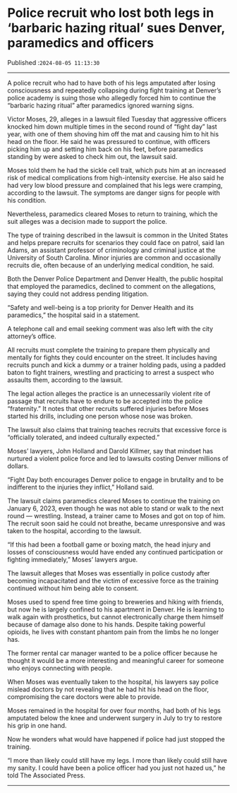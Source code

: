 # Police recruit who lost both legs in ‘barbaric hazing ritual’ sues Denver, paramedics and officers

Published :`2024-08-05 11:13:30`

---

A police recruit who had to have both of his legs amputated after losing consciousness and repeatedly collapsing during fight training at Denver’s police academy is suing those who allegedly forced him to continue the “barbaric hazing ritual” after paramedics ignored warning signs.

Victor Moses, 29, alleges in a lawsuit filed Tuesday that aggressive officers knocked him down multiple times in the second round of “fight day” last year, with one of them shoving him off the mat and causing him to hit his head on the floor. He said he was pressured to continue, with officers picking him up and setting him back on his feet, before paramedics standing by were asked to check him out, the lawsuit said.

Moses told them he had the sickle cell trait, which puts him at an increased risk of medical complications from high-intensity exercise. He also said he had very low blood pressure and complained that his legs were cramping, according to the lawsuit. The symptoms are danger signs for people with his condition.

Nevertheless, paramedics cleared Moses to return to training, which the suit alleges was a decision made to support the police.

The type of training described in the lawsuit is common in the United States and helps prepare recruits for scenarios they could face on patrol, said Ian Adams, an assistant professor of criminology and criminal justice at the University of South Carolina. Minor injuries are common and occasionally recruits die, often because of an underlying medical condition, he said.

Both the Denver Police Department and Denver Health, the public hospital that employed the paramedics, declined to comment on the allegations, saying they could not address pending litigation.

“Safety and well-being is a top priority for Denver Health and its paramedics,” the hospital said in a statement.

A telephone call and email seeking comment was also left with the city attorney’s office.

All recruits must complete the training to prepare them physically and mentally for fights they could encounter on the street. It includes having recruits punch and kick a dummy or a trainer holding pads, using a padded baton to fight trainers, wrestling and practicing to arrest a suspect who assaults them, according to the lawsuit.

The legal action alleges the practice is an unnecessarily violent rite of passage that recruits have to endure to be accepted into the police “fraternity.” It notes that other recruits suffered injuries before Moses started his drills, including one person whose nose was broken.

The lawsuit also claims that training teaches recruits that excessive force is “officially tolerated, and indeed culturally expected.”

Moses’ lawyers, John Holland and Darold Killmer, say that mindset has nurtured a violent police force and led to lawsuits costing Denver millions of dollars.

“Fight Day both encourages Denver police to engage in brutality and to be indifferent to the injuries they inflict,” Holland said.

The lawsuit claims paramedics cleared Moses to continue the training on January 6, 2023, even though he was not able to stand or walk to the next round — wrestling. Instead, a trainer came to Moses and got on top of him. The recruit soon said he could not breathe, became unresponsive and was taken to the hospital, according to the lawsuit.

“If this had been a football game or boxing match, the head injury and losses of consciousness would have ended any continued participation or fighting immediately,” Moses’ lawyers argue.

The lawsuit alleges that Moses was essentially in police custody after becoming incapacitated and the victim of excessive force as the training continued without him being able to consent.

Moses used to spend free time going to breweries and hiking with friends, but now he is largely confined to his apartment in Denver. He is learning to walk again with prosthetics, but cannot electronically charge them himself because of damage also done to his hands. Despite taking powerful opioids, he lives with constant phantom pain from the limbs he no longer has.

The former rental car manager wanted to be a police officer because he thought it would be a more interesting and meaningful career for someone who enjoys connecting with people.

When Moses was eventually taken to the hospital, his lawyers say police mislead doctors by not revealing that he had hit his head on the floor, compromising the care doctors were able to provide.

Moses remained in the hospital for over four months, had both of his legs amputated below the knee and underwent surgery in July to try to restore his grip in one hand.

Now he wonders what would have happened if police had just stopped the training.

“I more than likely could still have my legs. I more than likely could still have my sanity. I could have been a police officer had you just not hazed us,” he told The Associated Press.

---

